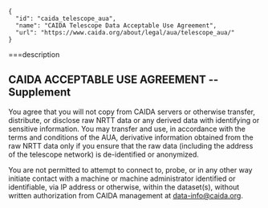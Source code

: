 ~~~metadata
{
  "id": "caida_telescope_aua",
  "name": "CAIDA Telescope Data Acceptable Use Agreement",
  "url": "https://www.caida.org/about/legal/aua/telescope_aua/"
}
~~~

===description
## CAIDA ACCEPTABLE USE AGREEMENT -- Supplement

You agree that you will not copy from CAIDA servers or otherwise transfer, distribute, or disclose raw NRTT data or any derived data with identifying or sensitive information. You may transfer and use, in accordance with the terms and conditions of the AUA, derivative information obtained from the raw NRTT data only if you ensure that the raw data (including the address of the telescope network) is de-identified or anonymized.

You are not permitted to attempt to connect to, probe, or in any other way initiate contact with a machine or
machine administrator identified or identifiable, via IP address or otherwise, within the dataset(s), without
written authorization from CAIDA management at [data-info@caida.org](mailto:data-info@caida.org).

